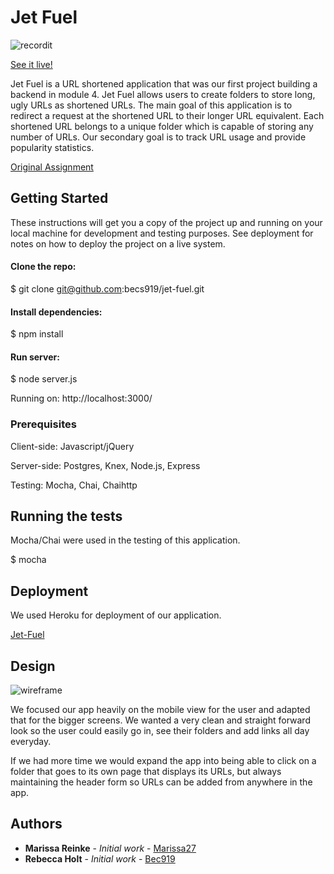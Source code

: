 # Jet Fuel

![recordit](http://recordit.co/kYu7VC2Rea.gif)

[See it live!](https://jetfuelshorturl.herokuapp.com/)

Jet Fuel is a URL shortened application that was our first project building a backend in module 4. Jet Fuel allows users to create folders to store long, ugly URLs as shortened URLs. The main goal of this application is to redirect a request at the shortened URL to their longer URL equivalent. Each shortened URL belongs to a unique folder which is capable of storing any number of URLs. Our secondary goal is to track URL usage and provide popularity statistics.

[Original Assignment](http://frontend.turing.io/projects/jet-fuel.html)

## Getting Started

These instructions will get you a copy of the project up and running on your local machine for development and testing purposes. See deployment for notes on how to deploy the project on a live system.

#### Clone the repo: 
$ git clone git@github.com:becs919/jet-fuel.git

#### Install dependencies:
$ npm install 

#### Run server: 
$ node server.js 

Running on: 
http://localhost:3000/

### Prerequisites

Client-side: Javascript/jQuery 

Server-side: Postgres, Knex, Node.js, Express 

Testing: Mocha, Chai, Chaihttp

## Running the tests

Mocha/Chai were used in the testing of this application. 

$ mocha

## Deployment

We used Heroku for deployment of our application. 

[Jet-Fuel](https://jetfuelshorturl.herokuapp.com/)

## Design
![wireframe](http://i.imgur.com/kX9X3A7.png)

We focused our app heavily on the mobile view for the user and adapted that for the bigger screens. We wanted a very clean and straight forward look so the user could easily go in, see their folders and add links all day everyday.

If we had more time we would expand the app into being able to click on a folder that goes to its own page that displays its URLs, but always maintaining the header form so URLs can be added from anywhere in the app.

## Authors

* **Marissa Reinke** - *Initial work* - [Marissa27](https://github.com/marissa27)
* **Rebecca Holt** - *Initial work* - [Bec919](https://github.com/becs919) 
